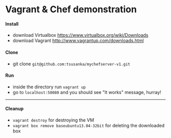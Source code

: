 Vagrant & Chef demonstration
===============

#### Install

- download Virtualbox https://www.virtualbox.org/wiki/Downloads
- download Vagrant http://www.vagrantup.com/downloads.html

#### Clone

- git clone `git@github.com:tsusanka/mychefserver-v1.git`

#### Run

- inside the directory run `vagrant up`
- go to `localhost:50080` and you should see "It works" message, hurray!

-------------

#### Cleanup

- `vagrant destroy` for destroying the VM
- `vagrant box remove baseubuntu13.04-32bit` for deleting the downloaded box
